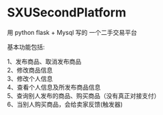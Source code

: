 # SXUSecondPlatform

用 python flask + Mysql 写的 一个二手交易平台

基本功能包括:  

1、发布商品、取消发布商品  
2、修改商品信息  
3、修改个人信息  
4、查看个人信息及所发布商品信息   
5、查询别人发布的商品、购买商品（没有真正对接支付）   
6、当别人购买商品，会给卖家反馈(触发器)
